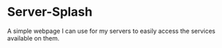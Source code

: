 # Server-Splash
A simple webpage I can use for my servers to easily access the services available on them.

